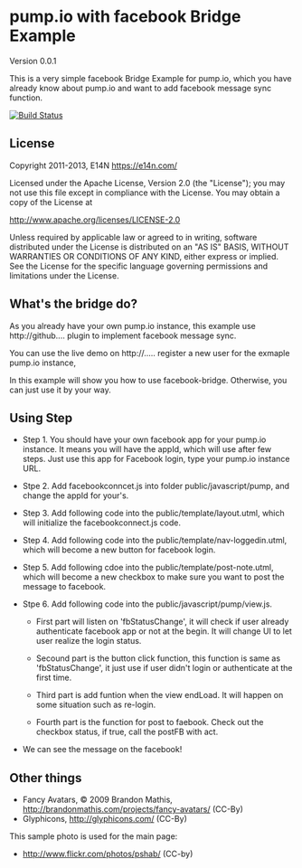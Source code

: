 # pump.io with facebook Bridge Example

Version 0.0.1

This is a very simple facebook Bridge Example for pump.io, which you have already know about pump.io
and want to add facebook message sync function.

[![Build Status](https://secure.travis-ci.org/e14n/pump.io.png)](http://travis-ci.org/e14n/pump.io)

## License

Copyright 2011-2013, E14N https://e14n.com/

Licensed under the Apache License, Version 2.0 (the "License");
you may not use this file except in compliance with the License.
You may obtain a copy of the License at

http://www.apache.org/licenses/LICENSE-2.0

Unless required by applicable law or agreed to in writing, software
distributed under the License is distributed on an "AS IS" BASIS,
WITHOUT WARRANTIES OR CONDITIONS OF ANY KIND, either express or implied.
See the License for the specific language governing permissions and
limitations under the License.

## What's the bridge do?

As you already have your own pump.io instance, this example use
http://github....
plugin to implement facebook message sync.

You can use the live demo on 
http://.....
register a new user for the exmaple pump.io instance, 

In this example will show you how to use facebook-bridge.
Otherwise, you can just use it by your way.

## Using Step

* Step 1. You should have your own facebook app for your pump.io instance.
It means you will have the appId, which will use after few steps.
Just use this app for Facebook login, type your pump.io instance URL.

* Stpe 2. Add facebookconncet.js into folder public/javascript/pump, 
and change the appId for your's.

* Step 3. Add following code into the public/template/layout.utml,
which will initialize the facebookconnect.js code.

* Step 4. Add following code into the public/template/nav-loggedin.utml,
which will become a new button for facebook login.

* Step 5. Add following cdoe into the public/template/post-note.utml,
which will become a new checkbox to make sure you want to post the message to facebook.

* Stpe 6. Add following code into the  public/javascript/pump/view.js.

	* First part will listen on 'fbStatusChange', it will check if user already authenticate facebook app or not at the begin.
It will change UI to let user realize the login status.

	* Secound part is the button click function, this function is same as 'fbStatusChange', it just use if user didn't login or authenticate at the first time.

	* Third part is add funtion when the view endLoad.
It will happen on some situation such as re-login.

	* Fourth part is the function for post to faebook.
Check out the checkbox status, if true, call the postFB with act.

* We can see the message on the facebook!

## Other things
* Fancy Avatars, © 2009 Brandon Mathis, http://brandonmathis.com/projects/fancy-avatars/ (CC-By)
* Glyphicons, http://glyphicons.com/ (CC-By)

This sample photo is used for the main page:

* http://www.flickr.com/photos/pshab/ (CC-by)
